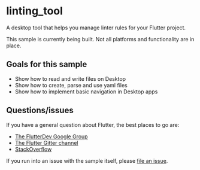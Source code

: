 # linting_tool

A desktop tool that helps you manage linter rules for your Flutter project.

This sample is currently being built. Not all platforms and functionality are in place.

## Goals for this sample

* Show how to read and write files on Desktop
* Show how to create, parse and use yaml files
* Show how to implement basic navigation in Desktop apps

## Questions/issues

If you have a general question about Flutter, the best places to go are:

* [The FlutterDev Google Group](https://groups.google.com/forum/#!forum/flutter-dev)
* [The Flutter Gitter channel](https://gitter.im/flutter/flutter)
* [StackOverflow](https://stackoverflow.com/questions/tagged/flutter)

If you run into an issue with the sample itself, please [file an issue](https://github.com/flutter/samples/issues).
